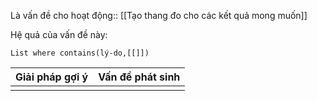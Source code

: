 Là vấn đề cho hoạt động:: [[Tạo thang đo cho các kết quả mong muốn]]

Hệ quả của vấn đề này:
```dataview
List where contains(lý-do,[[]])
```

| Giải pháp gợi ý | Vấn đề phát sinh |
| --------------- | ---------------- |
|                 |                  |


